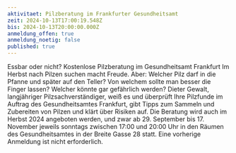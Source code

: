 ```yaml
---
aktivitaet: Pilzberatung im Frankfurter Gesundheitsamt
zeit: 2024-10-13T17:00:19.548Z
bis: 2024-10-13T20:00:00.000Z
anmeldung_offen: true
anmeldung_noetig: false
published: true
---
```

Essbar oder nicht? Kostenlose Pilzberatung im Gesundheitsamt Frankfurt
Im Herbst nach Pilzen suchen macht Freude. Aber: Welcher Pilz darf in die Pfanne und später auf den Teller? Von welchem sollte man besser die Finger lassen? Welcher könnte gar gefährlich werden? Dieter Gewalt, langjähriger Pilzsachverständiger, weiß es und überprüft Ihre Pilzfunde im Auftrag des Gesundheitsamtes Frankfurt, gibt Tipps zum Sammeln und Zubereiten von Pilzen und klärt über Risiken auf. Die Beratung wird auch im Herbst 2024 angeboten werden, und zwar ab 29. September bis 17. November jeweils sonntags zwischen 17:00 und 20:00 Uhr in den Räumen des Gesundheitsamtes in der Breite Gasse 28 statt. Eine vorherige Anmeldung ist nicht erforderlich.